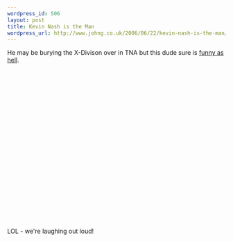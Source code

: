 ```yaml
--- 
wordpress_id: 506
layout: post
title: Kevin Nash is the Man
wordpress_url: http://www.johng.co.uk/2006/06/22/kevin-nash-is-the-man/
---
```

<p>He may be burying the X-Divison over in TNA but this dude sure is <a href="http://www.youtube.com/watch?v=Dn_VUKys504">funny as hell</a>.</p>
<object width="425" height="350"><param name="movie" value="http://www.youtube.com/v/Dn_VUKys504"></param><embed src="http://www.youtube.com/v/Dn_VUKys504" type="application/x-shockwave-flash" width="425" height="350"></embed></object>
<p>LOL - we're laughing out loud!</p>
